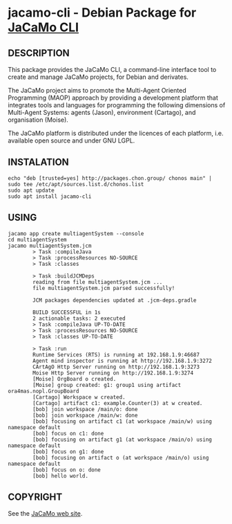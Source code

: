# jacamo-cli - Debian Package for [JaCaMo CLI](https://github.com/jacamo-lang/jacamo)

## DESCRIPTION
This package provides the JaCaMo CLI, a command-line interface tool to create and manage JaCaMo projects, for Debian and derivates.

The JaCaMo project aims to promote the Multi-Agent Oriented Programming (MAOP) approach by providing a development platform that integrates tools and languages for programming the following dimensions of Multi-Agent Systems: agents (Jason), environment (Cartago), and organisation (Moise).

The JaCaMo platform is distributed under the licences of each platform, i.e. available open source and under GNU LGPL.

## INSTALATION
```console
echo "deb [trusted=yes] http://packages.chon.group/ chonos main" | sudo tee /etc/apt/sources.list.d/chonos.list 
sudo apt update
sudo apt install jacamo-cli
```

## USING
```console
jacamo app create multiagentSystem --console
cd multiagentSystem
jacamo multiagentSystem.jcm 
        > Task :compileJava
        > Task :processResources NO-SOURCE
        > Task :classes

        > Task :buildJCMDeps
        reading from file multiagentSystem.jcm ...
        file multiagentSystem.jcm parsed successfully!

        JCM packages dependencies updated at .jcm-deps.gradle

        BUILD SUCCESSFUL in 1s
        2 actionable tasks: 2 executed
        > Task :compileJava UP-TO-DATE
        > Task :processResources NO-SOURCE
        > Task :classes UP-TO-DATE

        > Task :run
        Runtime Services (RTS) is running at 192.168.1.9:46687
        Agent mind inspector is running at http://192.168.1.9:3272
        CArtAgO Http Server running on http://192.168.1.9:3273
        Moise Http Server running on http://192.168.1.9:3274
        [Moise] OrgBoard o created.
        [Moise] group created: g1: group1 using artifact ora4mas.nopl.GroupBoard
        [Cartago] Workspace w created.
        [Cartago] artifact c1: example.Counter(3) at w created.
        [bob] join workspace /main/o: done
        [bob] join workspace /main/w: done
        [bob] focusing on artifact c1 (at workspace /main/w) using namespace default
        [bob] focus on c1: done
        [bob] focusing on artifact g1 (at workspace /main/o) using namespace default
        [bob] focus on g1: done
        [bob] focusing on artifact o (at workspace /main/o) using namespace default
        [bob] focus on o: done
        [bob] hello world.
```

## COPYRIGHT
See the [JaCaMo web site](https://jacamo.sourceforge.net/).
